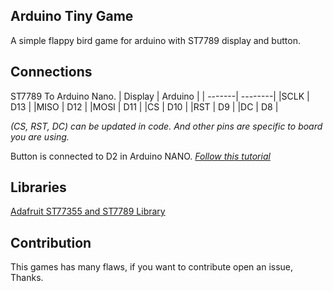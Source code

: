 ## Arduino Tiny Game
A simple flappy bird game for arduino with ST7789 display and button.

## Connections
ST7789 To Arduino Nano.
| Display | Arduino |
| -------| --------|
|SCLK | D13 |
|MISO | D12 | 
|MOSI | D11 | 
|CS | D10 | 
|RST | D9 | 
|DC | D8 |

*(CS, RST, DC) can be updated in code. And other pins are specific to board you are using.*

Button is connected to D2 in Arduino NANO. *[Follow this tutorial](https://docs.arduino.cc/built-in-examples/digital/Button)*

## Libraries
[Adafruit ST77355 and ST7789 Library](https://downloads.arduino.cc/libraries/github.com/adafruit/Adafruit_ST7735_and_ST7789_Library-1.10.3.zip)

## Contribution 
This games has many flaws, if you want to contribute open an issue, Thanks.
